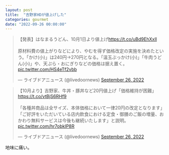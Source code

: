 ```yaml
---
layout: post
title:  "吉野家HDが値上げした"
categories: gourmet
date: "2022-09-26 00:00:00"
---
```


<blockquote class="twitter-tweet tw-align-center"><p lang="ja" dir="ltr">【発表】はなまるうどん、10月1日より値上げ<a href="https://t.co/uBd9EhXxIl">https://t.co/uBd9EhXxIl</a><br><br>原材料費の値上がりなどにより、やむを得ず価格改定の実施を決めたという。「かけ(小)」は240円→270円となる。「温玉ぶっかけ(小)」「牛肉うどん(小)」や、天ぷら・おにぎりなどの価格は据え置く。 <a href="https://t.co/HS4eTf2vbb">pic.twitter.com/HS4eTf2vbb</a></p>&mdash; ライブドアニュース (@livedoornews) <a href="https://twitter.com/livedoornews/status/1574344674055102465?ref_src=twsrc%5Etfw">September 26, 2022</a></blockquote> <script async src="https://platform.twitter.com/widgets.js" charset="utf-8"></script>

<blockquote class="twitter-tweet tw-align-center"><p lang="ja" dir="ltr">【10月より】吉野家、牛丼・豚丼など20円値上げ「価格維持が困難」<a href="https://t.co/vtBjS6RHf9">https://t.co/vtBjS6RHf9</a><br><br>「各種丼商品は全サイズ、本体価格において一律20円の改定となります」「ご好評をいただいている店内飲食における定食・御膳のご飯の増量、おかわり無料サービスは今後も継続いたします」と説明。 <a href="https://t.co/hr7obkIP8R">pic.twitter.com/hr7obkIP8R</a></p>&mdash; ライブドアニュース (@livedoornews) <a href="https://twitter.com/livedoornews/status/1574316182282579969?ref_src=twsrc%5Etfw">September 26, 2022</a></blockquote> <script async src="https://platform.twitter.com/widgets.js" charset="utf-8"></script>

地味に痛い。


